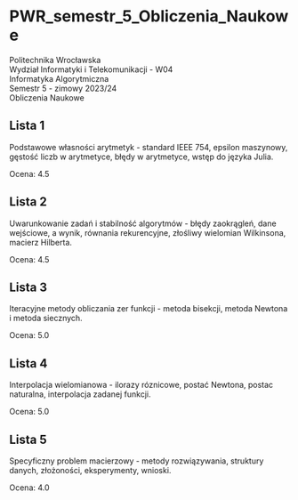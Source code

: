 # PWR_semestr_5_Obliczenia_Naukowe

Politechnika Wrocławska\
Wydział Informatyki i Telekomunikacji - W04\
Informatyka Algorytmiczna\
Semestr 5 - zimowy 2023/24\
Obliczenia Naukowe

## Lista 1

Podstawowe własności arytmetyk - standard IEEE 754, epsilon maszynowy, gęstość liczb w arytmetyce, błędy w arytmetyce, wstęp do języka Julia.

Ocena: 4.5

## Lista 2

Uwarunkowanie zadań i stabilność algorytmów - błędy zaokrągleń, dane wejściowe, a wynik, równania rekurencyjne, złośliwy wielomian Wilkinsona, macierz Hilberta.

Ocena: 4.5

## Lista 3

Iteracyjne metody obliczania zer funkcji - metoda bisekcji, metoda Newtona i metoda siecznych.

Ocena: 5.0

## Lista 4

Interpolacja wielomianowa - ilorazy róznicowe, postać Newtona, postac naturalna, interpolacja zadanej funkcji.

Ocena: 5.0

## Lista 5

Specyficzny problem macierzowy - metody rozwiązywania, struktury danych, złożoności, eksperymenty, wnioski.

Ocena: 4.0
